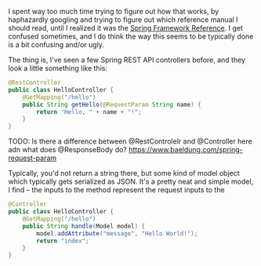 I spent way too much time trying to figure out how that works, by haphazardly googling and trying to figure out which reference manual I should read, until I realized it was the [Spring Framework Reference](https://docs.spring.io/spring-framework/docs/current/reference/html/web.html#mvc-controller). I get confused sometimes, and I do think the way this seems to be typically done is a bit confusing and/or ugly.

The thing is, I've seen a few Spring REST API controllers before, and they look a little something like this:

```java
@RestController
public class HelloController {
    @GetMapping("/hello")
    public String getHello(@RequestParam String name) {
        return "Hello, " + name + "!";
    }
}
```

TODO: Is there a difference between @RestControlelr and @Controller here adn what does @ResponseBody do? https://www.baeldung.com/spring-request-param

Typically, you'd not return a string there, but some kind of model object which typically gets serialized as JSON. It's a pretty neat and simple model, I find – the inputs to the method represent the request  inputs to the

```java
@Controller
public class HelloController {
    @GetMapping("/hello")
    public String handle(Model model) {
        model.addAttribute("message", "Hello World!");
        return "index";
    }
}
```